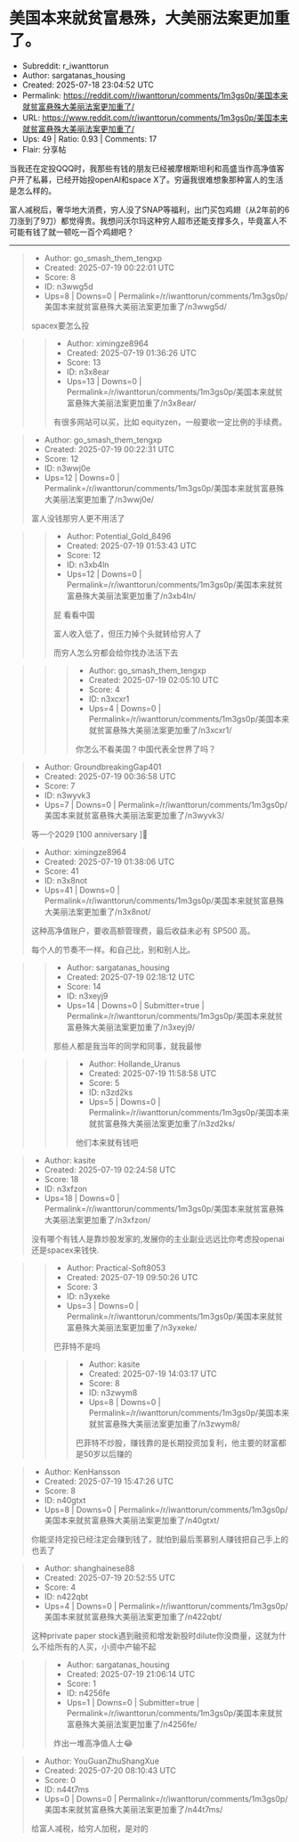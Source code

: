 # 美国本来就贫富悬殊，大美丽法案更加重了。

- Subreddit: r_iwanttorun
- Author: sargatanas_housing
- Created: 2025-07-18 23:04:52 UTC
- Permalink: https://reddit.com/r/iwanttorun/comments/1m3gs0p/美国本来就贫富悬殊大美丽法案更加重了/
- URL: https://www.reddit.com/r/iwanttorun/comments/1m3gs0p/美国本来就贫富悬殊大美丽法案更加重了/
- Ups: 49 | Ratio: 0.93 | Comments: 17
- Flair: 分享帖


当我还在定投QQQ时，我那些有钱的朋友已经被摩根斯坦利和高盛当作高净值客户开了私募，已经开始投openAI和space
X了。穷逼我很难想象那种富人的生活是怎么样的。

富人减税后，奢华地大消费，穷人没了SNAP等福利，出门买包鸡翅（从2年前的6刀涨到了9刀）都觉得贵。我想问沃尔玛这种穷人超市还能支撑多久，毕竟富人不可能有钱了就一顿吃一百个鸡翅吧？


---

> - Author: go_smash_them_tengxp
> - Created: 2025-07-19 00:22:01 UTC
> - Score: 8
> - ID: n3wwg5d
> - Ups=8 | Downs=0 | Permalink=/r/iwanttorun/comments/1m3gs0p/美国本来就贫富悬殊大美丽法案更加重了/n3wwg5d/
>
> spacex要怎么投

>> - Author: ximingze8964
>> - Created: 2025-07-19 01:36:26 UTC
>> - Score: 13
>> - ID: n3x8ear
>> - Ups=13 | Downs=0 | Permalink=/r/iwanttorun/comments/1m3gs0p/美国本来就贫富悬殊大美丽法案更加重了/n3x8ear/
>>
>> 有很多网站可以买，比如 equityzen，一般要收一定比例的手续费。

> - Author: go_smash_them_tengxp
> - Created: 2025-07-19 00:22:31 UTC
> - Score: 12
> - ID: n3wwj0e
> - Ups=12 | Downs=0 | Permalink=/r/iwanttorun/comments/1m3gs0p/美国本来就贫富悬殊大美丽法案更加重了/n3wwj0e/
>
> 富人没钱那穷人更不用活了

>> - Author: Potential_Gold_8496
>> - Created: 2025-07-19 01:53:43 UTC
>> - Score: 12
>> - ID: n3xb4ln
>> - Ups=12 | Downs=0 | Permalink=/r/iwanttorun/comments/1m3gs0p/美国本来就贫富悬殊大美丽法案更加重了/n3xb4ln/
>>
>> 屁 看看中国
>> 
>> 富人收入低了，但压力掉个头就转给穷人了
>> 
>> 而穷人怎么穷都会给你找办法活下去

>>> - Author: go_smash_them_tengxp
>>> - Created: 2025-07-19 02:05:10 UTC
>>> - Score: 4
>>> - ID: n3xcxr1
>>> - Ups=4 | Downs=0 | Permalink=/r/iwanttorun/comments/1m3gs0p/美国本来就贫富悬殊大美丽法案更加重了/n3xcxr1/
>>>
>>> 你怎么不看美国？中国代表全世界了吗？

> - Author: GroundbreakingGap401
> - Created: 2025-07-19 00:36:58 UTC
> - Score: 7
> - ID: n3wyvk3
> - Ups=7 | Downs=0 | Permalink=/r/iwanttorun/comments/1m3gs0p/美国本来就贫富悬殊大美丽法案更加重了/n3wyvk3/
>
> 等一个2029 [100 anniversary ]🎉

> - Author: ximingze8964
> - Created: 2025-07-19 01:38:06 UTC
> - Score: 41
> - ID: n3x8not
> - Ups=41 | Downs=0 | Permalink=/r/iwanttorun/comments/1m3gs0p/美国本来就贫富悬殊大美丽法案更加重了/n3x8not/
>
> 这种高净值账户，要收高额管理费，最后收益未必有 SP500 高。
> 
> 每个人的节奏不一样。和自己比，别和别人比。

>> - Author: sargatanas_housing
>> - Created: 2025-07-19 02:18:12 UTC
>> - Score: 14
>> - ID: n3xeyj9
>> - Ups=14 | Downs=0 | Submitter=true | Permalink=/r/iwanttorun/comments/1m3gs0p/美国本来就贫富悬殊大美丽法案更加重了/n3xeyj9/
>>
>> 那些人都是我当年的同学和同事，就我最惨

>>> - Author: Hollande_Uranus
>>> - Created: 2025-07-19 11:58:58 UTC
>>> - Score: 5
>>> - ID: n3zd2ks
>>> - Ups=5 | Downs=0 | Permalink=/r/iwanttorun/comments/1m3gs0p/美国本来就贫富悬殊大美丽法案更加重了/n3zd2ks/
>>>
>>> 他们本来就有钱吧

> - Author: kasite
> - Created: 2025-07-19 02:24:58 UTC
> - Score: 18
> - ID: n3xfzon
> - Ups=18 | Downs=0 | Permalink=/r/iwanttorun/comments/1m3gs0p/美国本来就贫富悬殊大美丽法案更加重了/n3xfzon/
>
> 没有哪个有钱人是靠炒股发家的,发展你的主业副业远远比你考虑投openai还是spacex来钱快.

>> - Author: Practical-Soft8053
>> - Created: 2025-07-19 09:50:26 UTC
>> - Score: 3
>> - ID: n3yxeke
>> - Ups=3 | Downs=0 | Permalink=/r/iwanttorun/comments/1m3gs0p/美国本来就贫富悬殊大美丽法案更加重了/n3yxeke/
>>
>> 巴菲特不是吗

>>> - Author: kasite
>>> - Created: 2025-07-19 14:03:17 UTC
>>> - Score: 8
>>> - ID: n3zwym8
>>> - Ups=8 | Downs=0 | Permalink=/r/iwanttorun/comments/1m3gs0p/美国本来就贫富悬殊大美丽法案更加重了/n3zwym8/
>>>
>>> 巴菲特不炒股，赚钱靠的是长期投资加复利，他主要的财富都是50岁以后赚的

> - Author: KenHansson
> - Created: 2025-07-19 15:47:26 UTC
> - Score: 8
> - ID: n40gtxt
> - Ups=8 | Downs=0 | Permalink=/r/iwanttorun/comments/1m3gs0p/美国本来就贫富悬殊大美丽法案更加重了/n40gtxt/
>
> 你能坚持定投已经注定会赚到钱了，就怕到最后羡慕别人赚钱把自己手上的也丢了

> - Author: shanghainese88
> - Created: 2025-07-19 20:52:55 UTC
> - Score: 4
> - ID: n422qbt
> - Ups=4 | Downs=0 | Permalink=/r/iwanttorun/comments/1m3gs0p/美国本来就贫富悬殊大美丽法案更加重了/n422qbt/
>
> 这种private paper stock遇到融资和增发新股时dilute你没商量，这就为什么不给所有的人买，小资中产输不起

>> - Author: sargatanas_housing
>> - Created: 2025-07-19 21:06:14 UTC
>> - Score: 1
>> - ID: n4256fe
>> - Ups=1 | Downs=0 | Submitter=true | Permalink=/r/iwanttorun/comments/1m3gs0p/美国本来就贫富悬殊大美丽法案更加重了/n4256fe/
>>
>> 炸出一堆高净值人士😂

> - Author: YouGuanZhuShangXue
> - Created: 2025-07-20 08:10:43 UTC
> - Score: 0
> - ID: n44t7ms
> - Ups=0 | Downs=0 | Permalink=/r/iwanttorun/comments/1m3gs0p/美国本来就贫富悬殊大美丽法案更加重了/n44t7ms/
>
> 给富人减税，给穷人加税，是对的
